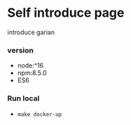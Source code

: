 # Self introduce page
introduce garian

### version
- node:^16
- npm:8.5.0
- ES6

### Run local
- `make docker-up`
